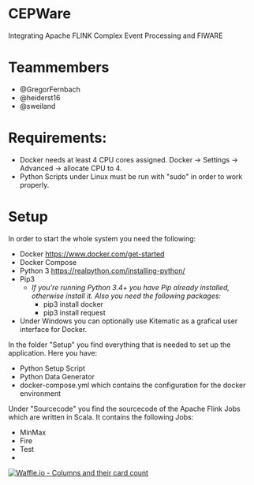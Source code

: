 # CEPWare
Integrating Apache FLINK Complex Event Processing and FIWARE

# Teammembers
* @GregorFernbach
* @heiderst16
* @sweiland

# Requirements:
* Docker needs at least 4 CPU cores assigned. Docker -> Settings -> Advanced -> allocate CPU to 4.
* Python Scripts under Linux must be run with "sudo" in order to work properly.

# Setup
In order to start the whole system you need the following:
* Docker https://www.docker.com/get-started
* Docker Compose
* Python 3 https://realpython.com/installing-python/
* Pip3
   * *If you're running Python 3.4+ you have Pip already installed, otherwise install it. Also you need the following         packages:*
      * pip3 install docker
      * pip3 install request
* Under Windows you can optionally use Kitematic as a grafical user interface for Docker.

In the folder "Setup" you find everything that is needed to set up the application. Here you have:
* Python Setup Script
* Python Data Generator
* docker-compose.yml which contains the configuration for the docker environment

Under "Sourcecode" you find the sourcecode of the Apache Flink Jobs which are written in Scala. It contains the following Jobs:
* MinMax
* Fire
* Test
*

[![Waffle.io - Columns and their card count](https://badge.waffle.io/AnotherCodeArtist/CEPWare.svg?columns=all)](https://waffle.io/AnotherCodeArtist/CEPWare)
